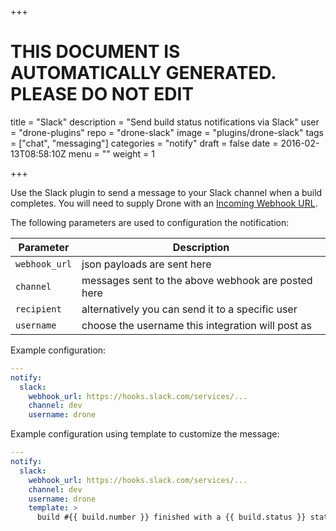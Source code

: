 +++

# THIS DOCUMENT IS AUTOMATICALLY GENERATED. PLEASE DO NOT EDIT

title = "Slack"
description = "Send build status notifications via Slack"
user = "drone-plugins"
repo = "drone-slack"
image = "plugins/drone-slack"
tags = ["chat", "messaging"]
categories = "notify"
draft = false
date = 2016-02-13T08:58:10Z
menu = ""
weight = 1

+++


Use the Slack plugin to send a message to your Slack channel when a build completes. You will need to supply Drone with an [Incoming Webhook URL](https://my.slack.com/services/new/incoming-webhook).

The following parameters are used to configuration the notification:

Parameter     | Description
--------------|----------------------------
`webhook_url` | json payloads are sent here
`channel`     | messages sent to the above webhook are posted here
`recipient`   | alternatively you can send it to a specific user
`username`    | choose the username this integration will post as

Example configuration:

```yaml
---
notify:
  slack:
    webhook_url: https://hooks.slack.com/services/...
    channel: dev
    username: drone
```

Example configuration using template to customize the message:

```yaml
---
notify:
  slack:
    webhook_url: https://hooks.slack.com/services/...
    channel: dev
    username: drone
    template: >
      build #{{ build.number }} finished with a {{ build.status }} status
```

